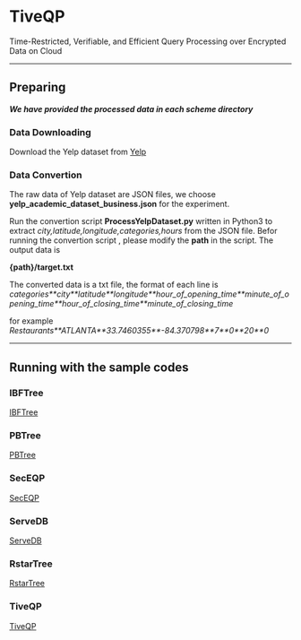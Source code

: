 # TiveQP
Time-Restricted, Verifiable, and Efficient Query Processing over Encrypted Data on Cloud

---

## Preparing

***We have provided the processed data in each scheme directory***


### Data Downloading

   Download the Yelp dataset from [Yelp](https://www.yelp.com/dataset)

### Data Convertion
   The raw data of Yelp dataset are JSON files, we choose **yelp_academic_dataset_business.json** for the experiment. 

   Run the convertion script **ProcessYelpDataset.py** written in Python3 to extract *city,latitude,longitude,categories,hours* from the JSON file. Befor running the convertion script , please modify the **path** in the script. The output data is 

   **{path}/target.txt**
   
   The converted data is a txt file, the format of each line is 
   *categories\*\*city\*\*latitude\*\*longitude\*\*hour_of_opening_time\*\*minute_of_opening_time\*\*hour_of_closing_time\*\*minute_of_closing_time*
   
   for example *Restaurants\*\*ATLANTA\*\*33.7460355\*\*-84.370798\*\*7\*\*0\*\*20\*\*0*
   
---

## Running with the sample codes

### IBFTree
[IBFTree](https://github.com/UbiPLab/TiveQP/blob/main/TiveQP/IBFTree/README.md)
### PBTree
[PBTree](https://github.com/UbiPLab/TiveQP/blob/main/TiveQP/PBTree/README.md)
### SecEQP
[SecEQP](https://github.com/UbiPLab/TiveQP/blob/main/TiveQP/SecEQP/README.md)
### ServeDB
[ServeDB](https://github.com/UbiPLab/TiveQP/blob/main/TiveQP/ServeDB/README.md)
### RstarTree
[RstarTree](https://github.com/UbiPLab/TiveQP/blob/main/TiveQP/RstarTree/README.md)
### TiveQP
[TiveQP](https://github.com/UbiPLab/TiveQP/blob/main/TiveQP/TiveQP/README.md)
